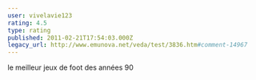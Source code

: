 ```yaml
---
user: vivelavie123
rating: 4.5
type: rating
published: 2011-02-21T17:54:03.000Z
legacy_url: http://www.emunova.net/veda/test/3836.htm#comment-14967
---
```

le meilleur jeux de foot des années 90